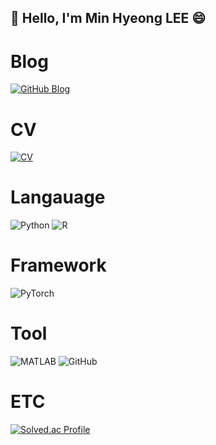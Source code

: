 ## 📸 Hello, I'm Min Hyeong LEE 😄



# Blog

[![GitHub Blog](https://img.shields.io/badge/GitHub%20Blog-%23000000.svg?style=for-the-badge&logo=github&logoColor=white)](https://minnong511.github.io/)

# CV
[![CV](https://img.shields.io/badge/Notion-000000?style=for-the-badge&logo=notion&logoColor=white)](https://toothsome-jonquil-1cd.notion.site/Min-Hyeong-LEE-220b089041db416fb67bec10a876362c?pvs=4)

# Langauage
![Python](https://img.shields.io/badge/Python-3776AB?style=for-the-badge&logo=python&logoColor=white)
![R](https://img.shields.io/badge/R-276DC3?style=for-the-badge&logo=r&logoColor=white)

# Framework
![PyTorch](https://img.shields.io/badge/PyTorch-EE4C2C?style=for-the-badge&logo=pytorch&logoColor=white)

# Tool 
![MATLAB](https://img.shields.io/badge/MATLAB-0076A8?style=for-the-badge&logo=mathworks&logoColor=white)
![GitHub](https://img.shields.io/badge/GitHub%20Blog-%23000000.svg?style=for-the-badge&logo=github&logoColor=white)

# ETC
[![Solved.ac Profile](http://mazassumnida.wtf/api/v2/generate_badge?boj=kzxx1234)](https://solved.ac/kzxx1234/)


<!--
**minnong511/minnong511** is a ✨ _special_ ✨ repository because its `README.md` (this file) appears on your GitHub profile.

Here are some ideas to get you started:

- 🔭 I’m currently working on ...
- 🌱 I’m currently learning ...
- 👯 I’m looking to collaborate on ...
- 🤔 I’m looking for help with ...
- 💬 Ask me about ...
- 📫 How to reach me: ...
- 😄 Pronouns: ...
- ⚡ Fun fact: ...
-->
